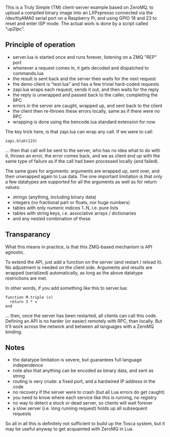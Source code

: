 This is a Truly Simple (TM) client-server example based on ZeroMQ, to upload a
compiled binary image into an LXPxpresso connected via the /dev/ttyAMA0 serial
port on a Raspberry Pi, and using GPIO 18 and 23 to reset and enter ISP mode.
The actual work is done by a script called "up2lpc".

Principle of operation
----------------------

* server.lua is started once and runs forever, listening on a ZMQ "REP" port
* whenever a request comes in, it gets decoded and dispatched to commands.lua
* the result is sent back and the server then waits for the next request
* the demo client is "test.lua" and has a few trivial hard-coded requests
* zapi.lua wraps each request, sends it out, and then waits for the reply
* the reply is unwrapped and passed back to the caller, completing the RPC
* errors in the server are caught, wrapped up, and sent back to the client
* the client then re-throws these errors locally, same as if there were no RPC
* wrapping is done using the bencode.lua standard extension for now

The key trick here, is that zapi.lua can wrap any call. If we were to call:

    zapi.blah(123)

... then that call will be sent to the server, who has no idea what to do with
it, throws an error, the error comes back, and we as client end up with the
same type of failure as if the call had been processed locally (and failed).

The same goes for arguments: arguments are wrapped up, sent over, and then
unwrapped again to Lua data. The one important limitation is that only a few
datatypes are supported for all the arguments as well as for return values:

* strings (anything, including binary data)
* integers (no fractional part or floats, nor huge numbers)
* tables with only numeric indices 1..N, i.e. pure lists
* tables with string keys, i.e. associative arrays / dictionaries
* and any nested combination of these

Transparancy
------------

What this means in practice, is that this ZMQ-based mechanism is API agnostic.

To extend the API, just add a function on the server (and restart / reload it).
No adjustment is needed on the client side. Arguments and results are wrapped 
(serialized) automatically, as long as the above datatype restrictions are met.

In other words, if you add something like this to server.lua:

    function M.triple (v)
      return 3 * v
    end

... then, once the server has been restarted, all clients can call this code.
Defining an API is no harder (or easier) remotely with RPC, than locally. But
it'll work across the network and between all languages with a ZeroMQ binding.

Notes
-----

* the datatype limitation is severe, but guarantees full language independence
* note also that anything can be encoded as binary data, and sent as string
* routing is very crude: a fixed port, and a hardwired IP address in the code
* no recovery if the server were to crash (but all Lua errors do get caught)
* you need to know where each service like this is running, no registry
* no way to detect a stuck or dead server, so clients will wait forever
* a slow server (i.e. long running request) holds up all subsequent requests

So all in all this is definitely not sufficient to build up the Tosca system,
but it may be useful anyway to get acquainted with ZeroMQ in Lua.
